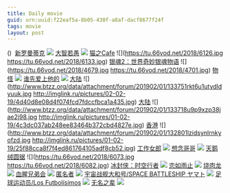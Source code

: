 ```yaml
---
title: Daily movie
guid: urn:uuid:f22eaf5a-8b05-430f-a8af-dacf8677f24f
tags: movie
layout: post
---
```


()
![]()
[新罗曼蒂克](ed2k://|file|新罗曼蒂克.720p.BD中字[最新电影www.66ys.tv](ED2000.COM).mp4|872690056|099F70BC2D0C4880EE166B7D11D82152|h=EMMSG57PDB2SFSSVOLDIIJDNIQ75WTVJ|/新罗曼蒂克.720p.BD中字.mp4)
![](https://tu.66vod.net/2018/6106.jpg)
[大智若愚](ed2k://|file|大智若愚.720p.BD中字[最新电影www.66ys.tv](ED2000.COM).mp4|1052404477|B8BD7B9A7D142EDAE86AE2C2D295B1DB|h=R7E7DUKTVS4ZJUTMPX23QO2IXWSAG6D5|/大智若愚.720p.BD中字.mp4)
![](https://tu.66vod.net/2018/6121.jpg)
[猫之Cafe](ed2k://|file|猫之Cafe.720p.BD中字[最新电影www.66ys.tv](ED2000.COM).mp4|1105991667|9347102A86C3734FEB25A7FF9A64D950|h=EBWQWZPSZ63D7PMA2755LLBVMRWNM2WH|/猫之Cafe.720p.BD中字.mp4)
![](https://tu.66vod.net/2018/6126.jpg
https://tu.66vod.net/2018/6133.jpg)
[银魂2：世界奇妙银魂物语](ed2k://|file|银魂2：规则是用来打破的.1080p.BD中字[最新电影www.66ys.tv](ED2000.COM).mp4|3131113171|9A0350B93FEBC6F489FC90C649B2FEE7|h=WZ25F4D4AXBBSM5D4BZN2DKPCAJMGRWC|/银魂2：世界奇妙银魂物语.1080p.BD中字.mp4)
![](https://tu.66vod.net/2018/4679.jpg
https://tu.66vod.net/2018/4701.jpg)
[物怪](ed2k://|file|物怪.1080p.BD中字[最新电影www.66ys.tv](ED2000.COM).mp4|4662775320|39F67B111FB5E8FD5DDE949F897CDB61|h=HS5Q44I4ETAY22DCRHZQ25EAAK53L4WE|/物怪.1080p.BD中字.mp4)
![](https://tu.66vod.net/2018/4265.jpg)
[谁先爱上他的](ed2k://|file|谁先爱上他的.1080p.HD国语中字[最新电影www.66ys.tv](ED2000.COM).mp4|1747876446|DA9A95EE56930B259A449A3114449AE7|h=KWBNIOCPJOYHVY5S67KMCC4JMOS5SJZQ|/谁先爱上他的.720p.HD国语中字.mp4)
![](https://tu.66vod.net/2018/6102.jpg)
[大陆](magnet:?xt=urn:btih:90C5E4890F14671021091C1EF75979D063A8EE9B)
![](http://www.btzz.org/data/attachment/forum/201902/01/133751rkt6u1utydldyuuk.jpg
http://imglink.ru/pictures/02-02-19/4d40d8e08d4f074fcd7fdccfbca1a435.jpg)
[大陆](magnet:?xt=urn:btih:B2C6F34655378E13BE1ABA5AF0105CEAC2B8A1C6)
![](http://www.btzz.org/data/attachment/forum/201902/01/133718u9p9xzp38jae2j98.jpg
http://imglink.ru/pictures/01-02-19/4c3dc037ab248ee83464b372cbd4827e.jpg)
[香港](magnet:?xt=urn:btih:AAF94E81C3B69FD4D7CBFB43D7EC34DA9378625C)
![](http://www.btzz.org/data/attachment/forum/201902/01/132801lzidsynlrnkyofzd.jpg
http://imglink.ru/pictures/01-02-19/25f88cca8f7f4ed861764105adf8cb52.jpg)
[工作女郎](magnet:?xt=urn:btih:BPVKOQLBHVRCYJGMLDX4HPWVMGD5AH4Y)
![](http://gif-china.cc/uploads/allimg/190107/97cb9fc8bd63a800.jpg?h=250)
[想念哥哥](magnet:?xt=urn:btih:QG7YJEQJTIRHA6HIJSHPMNQR3ESDKUQO)
![](http://gif-china.cc/uploads/allimg/190107/a0e87530cb92499a.jpg?h=250)
[天鹅绒圆锯](ed2k://|file|天鹅绒圆锯.720p.BD中字[最新电影www.66ys.tv](ED2000.COM).mp4|1308638758|7EBD08436D67DAFCB0FC0F75F152DE47|h=45P3IWDWYWQ3MHFRUE7CVV5TB5VQN3J6|/天鹅绒圆锯.720p.BD中字.mp4)
![](https://tu.66vod.net/2018/6073.jpg
https://tu.66vod.net/2018/6082.jpg)
[冰封侠：时空行者](magnet:?xt=urn:btih:ILTQRVOECMQRS3FDCKTWSMGAQ6KZYC3Q)
![](http://gif-china.cc/uploads/allimg/181102/1895666e4ced0db4.jpg?h=250)
[恋如雨止](ed2k://|file|恋如雨止.720p.BD中字[最新电影www.66ys.tv](ED2000.COM).mp4|1131733029|C6E121D5581C5CFE78FE1519EF8D5087|h=RFTRWEB4ERAUE5Z2ZUX4OMY34XPZQJ2B|/恋如雨止.720p.BD中字.mp4)
![](https://tu.66vod.net/2018/6061.jpg)
[烧肉龙](ed2k://|file|烧肉龙.720p.BD中字[最新电影www.66ys.tv](ED2000.COM).mp4|1923701841|202A954DB6C9418CC3CDDE7CAA3A9EE2|h=YF36NWI2R3HSZH2HBVJGSYIQIU5WHRRA|/烧肉龙.720p.BD中字.mp4)
![](https://tu.66vod.net/2018/6062.jpg)
[血腥兄弟会](ed2k://|file|血腥兄弟会.720p.BD中字[最新电影www.66ys.tv](ED2000.COM).mp4|717880200|032CAB6CE9CDA70DACE52313BED4E7AF|h=QZHA5U5SH4FIRGWYWNTYGEGZYZOCAWJR|/血腥兄弟会.720p.BD中字.mp4)
![](https://tu.66vod.net/2018/6005.jpg)
[匿名者](ed2k://|file|匿mz.1080p.BD中英双字[最新电影www.66ys.tv](ED2000.COM).mp4|1622057119|EC50315D321D40742574307AD8578142|h=2CZ5AOR6MVZFTC76UEBYYFJIINNHNNAQ|/匿名者.1080p.BD中英双字.mp4)
![](https://tu.66vod.net/2018/3798.jpg)
[宇宙战舰大和号/SPACE BATTLESHIP ヤマト](magnet:?xt=urn:btih:f6f96be490c6ddbce35d15b17c1659f794c5aabd)
![](http://img.google.com.btba.xiaoeryi.com/upload/2019/01/31/kr479850103083.big.jpg)
[足球运动员/Los Futbolísimos](magnet:?xt=urn:btih:4e7633a304b77be2231d3ae13d30c8a3bdf1c587)
![](http://img.google.com.btba.xiaoeryi.com/upload/2019/01/31/238Ap054613784.big.jpg)
[无名之辈](magnet:?xt=urn:btih:3USWVDYIEPZN7T32TBFAH2TXXEJI3ACY)
![](http://gif-china.cc/uploads/allimg/181118/df8ee670e7b5aa33.jpg?h=250)

